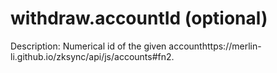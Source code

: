 # withdraw.accountId (optional)

Description: Numerical id of the given accounthttps://merlin-li.github.io/zksync/api/js/accounts#fn2.